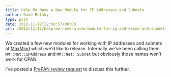 ```yaml
---
title: Help Me Name a New Module for IP Addresses and Subnets
author: Dave Rolsky
type: post
date: 2012-11-12T22:50:57+00:00
url: /2012/11/12/help-me-name-a-new-module-for-ip-addresses-and-subnets/
---
```


We created a few new modules for working with IP addresses and subnets at [MaxMind][1] which we'd
like to release. Internally we've been calling them `MM::Net::IPAddress` and `MM::Net::Subnet` but
obviously those names won't work for CPAN.

I've posted a [PrePAN review request][2] to discuss this further.

[1]: http://www.maxmind.com
[2]: http://prepan.org/module/429En4oFfc
